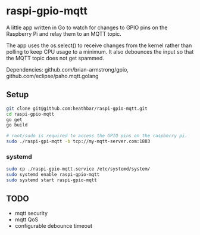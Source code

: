 # raspi-gpio-mqtt

A little app written in Go to watch for changes to GPIO pins on the Raspberry Pi and relay them to an MQTT topic. 

The app uses the os.select() to receive changes from the kernel rather than polling to keep CPU usage to a minimum. It also debounces the input so that the MQTT topic does not get spammed. 

Dependencies: github.com/brian-armstrong/gpio, github.com/eclipse/paho.mqtt.golang

## Setup
```bash
git clone git@github.com:heathbar/raspi-gpio-mqtt.git
cd raspi-gpio-mqtt
go get
go build

# root/sudo is required to access the GPIO pins on the raspberry pi. 
sudo ./raspi-gpi-mqtt -b tcp://my-mqtt-server.com:1883
```

### systemd
```bash
sudo cp ./raspi-gpio-mqtt.service /etc/systemd/system/
sudo systemd enable raspi-gpio-mqtt
sudo systemd start raspi-gpio-mqtt
```

## TODO
- mqtt security
- mqtt QoS
- configurable debounce timeout
